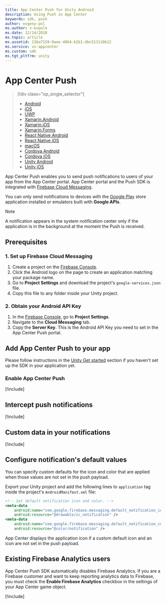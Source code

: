 ```yaml
---
title: App Center Push for Unity Android
description: Using Push in App Center
keywords: sdk, push
author: evgeny-pol
ms.author: v-evpole
ms.date: 12/14/2018
ms.topic: article
ms.assetid: 136a7159-9aee-4064-b2b1-dbc513110b12
ms.service: vs-appcenter
ms.custom: sdk
ms.tgt_pltfrm: unity
---
```


# App Center Push

> [!div  class="op_single_selector"]
> * [Android](android.md)
> * [iOS](ios.md)
> * [UWP](uwp.md)
> * [Xamarin.Android](xamarin-android.md)
> * [Xamarin.iOS](xamarin-ios.md)
> * [Xamarin.Forms](xamarin-forms.md)
> * [React Native Android](react-native-android.md)
> * [React Native iOS](react-native-ios.md)
> * [macOS](macos.md)
> * [Cordova Android](cordova-android.md)
> * [Cordova iOS](cordova-ios.md)
> * [Unity Android](unity-android.md)
> * [Unity iOS](unity-ios.md)

App Center Push enables you to send push notifications to users of your app from the App Center portal. App Center portal and the Push SDK is integrated with [Firebase Cloud Messaging](https://firebase.google.com/docs/cloud-messaging/).

You can only send notifications to devices with the [Google Play](https://play.google.com) store application installed or emulators built with **Google APIs**.

> [!NOTE]
> A notification appears in the system notification center only if the application is in the background at the moment the Push is received.

## Prerequisites

### 1. Set up Firebase Cloud Messaging

1. Create a project on the [Firebase Console](https://console.firebase.google.com).
2. Click the Android logo on the page to create an application matching your package name.
3. Go to **Project Settings** and download the project's `google-services.json` file.
4. Copy this file to any folder inside your Unity project.

### 2. Obtain your Android API Key

1. In the [Firebase Console](https://console.firebase.google.com), go to **Project Settings**. 
2. Navigate to the **Cloud Messaging** tab. 
3. Copy the **Server Key**. This is the Android API Key you need to set in the App Center Push portal.

## Add App Center Push to your app

Please follow instructions in the [Unity Get started](~/sdk/getting-started/unity.md) section if you haven't set up the SDK in your application yet.

### Enable App Center Push

[!include[](unity-enable.md)]

## Intercept push notifications

[!include[](unity-intercept.md)]

## Custom data in your notifications

[!include[](custom-data-android.md)]

## Configure notification's default values

You can specify custom defaults for the icon and color that are applied when those values are not set in the push payload.

Export your Unity project and add the following lines to `application` tag inside the project's `AndroidManifest.xml` file:

```xml
<!-- Set default notification icon and color. -->
<meta-data
    android:name="com.google.firebase.messaging.default_notification_icon"
    android:resource="@drawable/ic_notification" />
<meta-data
    android:name="com.google.firebase.messaging.default_notification_color"
    android:resource="@color/notification" />
```
App Center displays the application icon if a custom default icon and an icon are not set in the push payload.

## Existing Firebase Analytics users

App Center Push SDK automatically disables Firebase Analytics. If you are a Firebase customer and want to keep reporting analytics data to Firebase, you must check the **Enable Firebase Analytics** checkbox in the settings of your App Center game object.

[!include[](unity-api-enable.md)]
